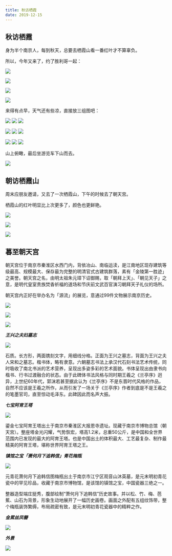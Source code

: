 ```yaml
---
title: 秋访栖霞
date: 2019-12-15
---
```


## 秋访栖霞

身为半个南京人，每到秋天，总要去栖霞山看一番红叶才不算辜负。

所以，今年又来了，约了胜利哥一起：

![](/blog/imgs/fe9241d6fed308178d8f33c3f798c680.jpg)

![](/blog/imgs/d4aefc48a017642d73de2ad6b6f2ac0f.jpg)



![](/blog/imgs/f3101161dc5fb758ea63b72080c12fca.jpg)

![](/blog/imgs/181f2fc2c32af6aae10274aeb2a71827.jpg)

来得有点早，天气还有些凉，直接放三组图吧：

![](/blog/imgs/f9d0d782f49a33133e4e66469d74b64c.jpg) 
![](/blog/imgs/4f24211bff74166d48a5eed0da5abcba.jpg) 
![](/blog/imgs/03d03c6aac5debdff3aeb08c2d17a45c.jpg)

![](/blog/imgs/4642923aac671073c5cde5f2ed715a1c.jpg)
![](/blog/imgs/6ad860038b9cd0cf34d7847672252a06.jpg)
![](/blog/imgs/0cf706e1f17af7a2b8159d40c0281f79.jpg)

![](/blog/imgs/5b4a85220684bb91f70559bac6cc5d65.jpg)
![](/blog/imgs/929807d01c8f7d600286e51d667ec0d6.jpg) 
![](/blog/imgs/cd0e5a4f646ed267bb8eb1606ba39252.jpg)

山上俯瞰，最后坐游览车下山而去。

![](/blog/imgs/db79c82459a1497ae902aeca6c513c5b.jpg)

## 朝访栖霞山

周末应朋友邀请，又去了一次栖霞山，下午的时候去了朝天宫。

栖霞山的红叶明显比上次更多了，颜色也更鲜艳。

![](/blog/imgs/834acdf1e2d11105839eabfcacc18532.jpg)

![](/blog/imgs/625edb9ddbabb0b35c243ef472c86af3.jpg)

![](/blog/imgs/d33c71c855ae4ea57150a99f2b08b051.jpg)

## 暮至朝天宫

朝天宫位于南京市秦淮区水西门内，背依冶山、南临运渎，是江南地区现存建筑等级最高、规模最大、保存最为完整的明清官式古建筑群落，素有「金陵第一胜迹」之美誉。朝天宫之名，由明太祖朱元璋下诏御赐，取「朝拜上天」、「朝见天子」之意，是明代皇室贵族焚香祈福的道场和节庆前文武百官演习朝拜天子礼仪的场所。

朝天宫内正好在举办名为「源流」的展览，意通过99件文物展示南京历史。

![](/blog/imgs/e8bdac08fcf7125b0d3adb9509e75c51.jpg)

![](/blog/imgs/51472b0eeece6ca3541ffc4fb00a1acb.jpg)

![](/blog/imgs/bb3a650fe0ecea1ece0f9ff1742bd37a.jpg)

***王兴之夫妇墓志***

![](/blog/imgs/e8d410fe4ff21d51d6fb135d7fce0b1d.jpg)

石质。长方形，两面镌刻文字，用细线分格。正面为王兴之墓志，背面为王兴之夫人宋和之墓志。楷书体，略有隶意。六朝墓志书法上承汉代石刻书法艺术传统，同时吸收了南北书派的艺术营养，呈现出多姿多彩的艺术面貌。书体呈现出由隶书向楷书、行书过渡融合的状态。由于此碑体书法风格与同时期王羲之《兰亭序》迥异，上世纪60年代，郭沫若甚至据此认为《兰亭序》不是东晋时代风格的作品，自然不应该是王羲之所作，从而引发了一场关于《兰亭序》作者到底是不是王羲之的笔墨官司，直至惊动毛泽东。此碑因此而名声大振。

***七宝阿育王塔***

![](/blog/imgs/1ba3bffed1c4d9b06156119b892ca0ad.jpg)

鎏金七宝阿育王塔出土于南京市秦淮区大报恩寺遗址。现藏于南京市博物总馆（朝天宫）。整座塔金光闪耀，气势恢宏，塔高1.2米，总重50公斤，是中国和全世界范围内已发现的最大的阿育王塔。也是中国出土的体积最大、工艺最复杂、制作最精美的阿育王塔，堪称世界阿育王塔之王。

***镇馆之宝「萧何月下追韩信」青花梅瓶***

![](/blog/imgs/7f912179676edb0959f913fb3678373a.jpg)

元青花萧何月下追韩信图梅瓶出土于南京市江宁区观音山沐英墓，是元末明初青花瓷中的罕见珍品，收藏于南京市博物馆，是该馆的镇馆之宝，中国瓷器三绝之一。

整器造型端庄挺秀，腹部绘制“萧何月下追韩信”历史故事。并以松、竹、梅、芭蕉、山石为背景，形象生动地展开了一幅历史画卷。画面之外配有五组纹饰带，整个梅瓶装饰繁缛，布局疏密有致，是元末明初青花瓷器中的精粹之作。

***金累丝凤簪***

![](/blog/imgs/154619486075ed652cd22fae38575cf3.jpg)

***外景***

![](/blog/imgs/707e4e114d23f320ed7da5cad94800ab.jpg)